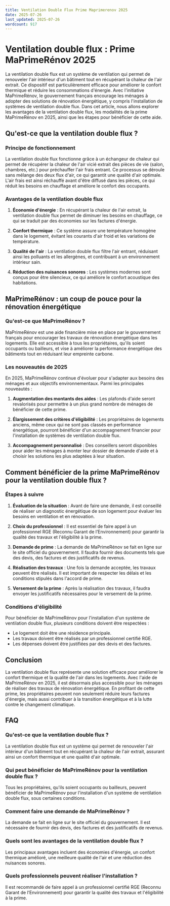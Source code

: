 ```yaml
---
title: Ventilation Double Flux Prime Maprimerenov 2025
date: 2025-07-26
last_updated: 2025-07-26
wordcount: 917
---
```


# Ventilation double flux : Prime MaPrimeRénov 2025

La ventilation double flux est un système de ventilation qui permet de renouveler l'air intérieur d'un bâtiment tout en récupérant la chaleur de l'air extrait. Ce dispositif est particulièrement efficace pour améliorer le confort thermique et réduire les consommations d'énergie. Avec l'initiative MaPrimeRénov, le gouvernement français encourage les ménages à adopter des solutions de rénovation énergétique, y compris l'installation de systèmes de ventilation double flux. Dans cet article, nous allons explorer les avantages de la ventilation double flux, les modalités de la prime MaPrimeRénov en 2025, ainsi que les étapes pour bénéficier de cette aide.

## Qu'est-ce que la ventilation double flux ?

### Principe de fonctionnement

La ventilation double flux fonctionne grâce à un échangeur de chaleur qui permet de récupérer la chaleur de l'air vicié extrait des pièces de vie (salon, chambres, etc.) pour préchauffer l'air frais entrant. Ce processus se déroule sans mélange des deux flux d'air, ce qui garantit une qualité d'air optimale. L'air frais est ainsi réchauffé avant d'être diffusé dans les pièces, ce qui réduit les besoins en chauffage et améliore le confort des occupants.

### Avantages de la ventilation double flux

1. **Économie d'énergie** : En récupérant la chaleur de l'air extrait, la ventilation double flux permet de diminuer les besoins en chauffage, ce qui se traduit par des économies sur les factures d'énergie.

2. **Confort thermique** : Ce système assure une température homogène dans le logement, évitant les courants d'air froid et les variations de température.

3. **Qualité de l'air** : La ventilation double flux filtre l'air entrant, réduisant ainsi les polluants et les allergènes, et contribuant à un environnement intérieur sain.

4. **Réduction des nuisances sonores** : Les systèmes modernes sont conçus pour être silencieux, ce qui améliore le confort acoustique des habitations.

## MaPrimeRénov : un coup de pouce pour la rénovation énergétique

### Qu'est-ce que MaPrimeRénov ?

MaPrimeRénov est une aide financière mise en place par le gouvernement français pour encourager les travaux de rénovation énergétique dans les logements. Elle est accessible à tous les propriétaires, qu'ils soient occupants ou bailleurs, et vise à améliorer la performance énergétique des bâtiments tout en réduisant leur empreinte carbone.

### Les nouveautés de 2025

En 2025, MaPrimeRénov continue d'évoluer pour s'adapter aux besoins des ménages et aux objectifs environnementaux. Parmi les principales nouveautés :

1. **Augmentation des montants des aides** : Les plafonds d'aide seront revalorisés pour permettre à un plus grand nombre de ménages de bénéficier de cette prime.

2. **Élargissement des critères d'éligibilité** : Les propriétaires de logements anciens, même ceux qui ne sont pas classés en performance énergétique, pourront bénéficier d'un accompagnement financier pour l'installation de systèmes de ventilation double flux.

3. **Accompagnement personnalisé** : Des conseillers seront disponibles pour aider les ménages à monter leur dossier de demande d'aide et à choisir les solutions les plus adaptées à leur situation.

## Comment bénéficier de la prime MaPrimeRénov pour la ventilation double flux ?

### Étapes à suivre

1. **Évaluation de la situation** : Avant de faire une demande, il est conseillé de réaliser un diagnostic énergétique de son logement pour évaluer les besoins en ventilation et en rénovation.

2. **Choix du professionnel** : Il est essentiel de faire appel à un professionnel RGE (Reconnu Garant de l’Environnement) pour garantir la qualité des travaux et l'éligibilité à la prime.

3. **Demande de prime** : La demande de MaPrimeRénov se fait en ligne sur le site officiel du gouvernement. Il faudra fournir des documents tels que des devis, des factures et des justificatifs de revenus.

4. **Réalisation des travaux** : Une fois la demande acceptée, les travaux peuvent être réalisés. Il est important de respecter les délais et les conditions stipulés dans l'accord de prime.

5. **Versement de la prime** : Après la réalisation des travaux, il faudra envoyer les justificatifs nécessaires pour le versement de la prime.

### Conditions d'éligibilité

Pour bénéficier de MaPrimeRénov pour l'installation d'un système de ventilation double flux, plusieurs conditions doivent être respectées :

- Le logement doit être une résidence principale.
- Les travaux doivent être réalisés par un professionnel certifié RGE.
- Les dépenses doivent être justifiées par des devis et des factures.

## Conclusion

La ventilation double flux représente une solution efficace pour améliorer le confort thermique et la qualité de l'air dans les logements. Avec l'aide de MaPrimeRénov en 2025, il est désormais plus accessible pour les ménages de réaliser des travaux de rénovation énergétique. En profitant de cette prime, les propriétaires peuvent non seulement réduire leurs factures d'énergie, mais aussi contribuer à la transition énergétique et à la lutte contre le changement climatique.

## FAQ

### Qu'est-ce que la ventilation double flux ?

La ventilation double flux est un système qui permet de renouveler l'air intérieur d'un bâtiment tout en récupérant la chaleur de l'air extrait, assurant ainsi un confort thermique et une qualité d'air optimale.

### Qui peut bénéficier de MaPrimeRénov pour la ventilation double flux ?

Tous les propriétaires, qu'ils soient occupants ou bailleurs, peuvent bénéficier de MaPrimeRénov pour l'installation d'un système de ventilation double flux, sous certaines conditions.

### Comment faire une demande de MaPrimeRénov ?

La demande se fait en ligne sur le site officiel du gouvernement. Il est nécessaire de fournir des devis, des factures et des justificatifs de revenus.

### Quels sont les avantages de la ventilation double flux ?

Les principaux avantages incluent des économies d'énergie, un confort thermique amélioré, une meilleure qualité de l'air et une réduction des nuisances sonores.

### Quels professionnels peuvent réaliser l'installation ?

Il est recommandé de faire appel à un professionnel certifié RGE (Reconnu Garant de l’Environnement) pour garantir la qualité des travaux et l'éligibilité à la prime.